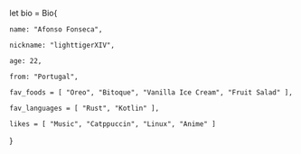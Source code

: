 let bio = Bio{

    name: "Afonso Fonseca",
    
    nickname: "lighttigerXIV",
    
    age: 22,
    
    from: "Portugal",
    
    fav_foods = [ "Oreo", "Bitoque", "Vanilla Ice Cream", "Fruit Salad" ],
    
    fav_languages = [ "Rust", "Kotlin" ],
    
    likes = [ "Music", "Catppuccin", "Linux", "Anime" ]
    
}
